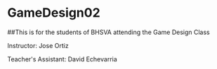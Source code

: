# GameDesign02

##This is for the students of BHSVA attending the Game Design Class

Instructor: Jose Ortiz

Teacher's Assistant: David Echevarria

